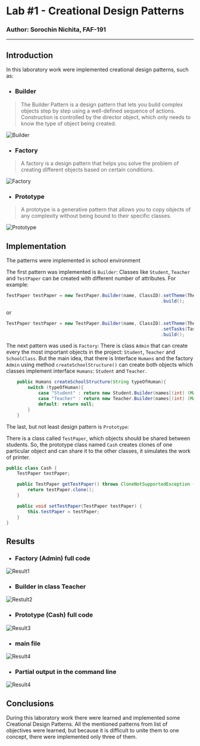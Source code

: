 # Lab #1 - Creational Design Patterns

### Author: Sorochin Nichita, FAF-191

---

## Introduction

In this laboratory work were implemented creational design patterns, such as:
- ### Builder

>The Builder Pattern is a design pattern that lets you build complex objects step by step using a well-defined sequence of actions. Construction is controlled by the director object, which only needs to know the type of object being created.

![Builder](https://upload.wikimedia.org/wikipedia/ru/2/28/Builder.gif)

- ### Factory

>A factory is a design pattern that helps you solve the problem of creating different objects based on certain conditions.

![Factory](https://i.stack.imgur.com/N3mC1.png)

- ### Prototype

>A prototype is a generative pattern that allows you to copy objects of any complexity without being bound to their specific classes.

![Prototype](https://www.researchgate.net/profile/Hong-Zhu-6/publication/249782671/figure/fig24/AS:298369835651087@1448148320555/Class-Diagram-of-the-Prototype-DP.png)

## Implementation

The patterns were implemented in school environment

The first pattern was implemented is `Builder`:
Classes like `Student`, `Teacher` and `TestPaper` can be created with different number of attributes. For example:
```java
TestPaper testPaper = new TestPaper.Builder(name, ClassID).setTheme(Theme)
                                                          .build();
```
or
```java
TestPaper testPaper = new TestPaper.Builder(name, ClassID).setTheme(Theme)
                                                          .setTasks(Task)
                                                          .build();
```

The next pattern was used is `Factory`:
There is class `Admin` that can create every the most important objects in the project: `Student`, `Teacher` and `SchoolClass`. But the main idea, that there is Interface `Humans` and the factory `Admin` using method `createSchoolStructure()` can create both objects which classes implement interface `Humans`: `Student` and `Teacher`.

```java
    public Humans createSchoolStructure(String typeOfHuman){
        switch (typeOfHuman){
            case "Student" : return new Student.Builder(names[(int) (Math.random()*25)], (int) (Math.random()*999999999) + 10000000 ).build();
            case "Teacher" : return new Teacher.Builder(names[(int) (Math.random()*25)], (int) (Math.random()*999999999) + 10000000).build();
            default: return null;
        }
    }
```

The last, but not least design pattern is `Prototype`:

There is a class called `TestPaper`, which objects should be shared between students. So, the prototype class named `Cash` creates clones of one particular object and can share it to the other classes, it simulates the work of printer.

```java
public class Cash {
    TestPaper testPaper;

    public TestPaper getTestPaper() throws CloneNotSupportedException {
        return testPaper.clone();
    }

    public void setTestPaper(TestPaper testPaper) {
        this.testPaper = testPaper;
    }
}
```

## Results

- ### Factory (Admin) full code

![Result1](https://user-images.githubusercontent.com/6358475/135903838-6301e94b-ddf2-4257-9d40-1fbd68c1eecd.png)

- ### Builder in class Teacher

![Restult2](https://user-images.githubusercontent.com/6358475/135904099-8202d7aa-ac45-478d-807b-f498203335ca.png)

- ### Prototype (Cash) full code

![Result3](https://user-images.githubusercontent.com/6358475/135904280-b315a6bd-c82c-44aa-96e3-31399f9cdf2c.png)

- ### main file

![Result4](https://user-images.githubusercontent.com/6358475/135904500-f8a1f0bc-71db-4437-ae83-66efddb9bdb3.png)

- ### Partial output in the command line

![Result4](https://user-images.githubusercontent.com/6358475/135905690-c20ae64e-ec9e-438c-8074-2c51c4778c7d.png)

## Conclusions

During this laboratory work there were learned and implemented some Creational Design Patterns. All the mentioned patterns from list of objectives were learned, but because it is difficult to unite them to one concept, there were implemented only three of them.
